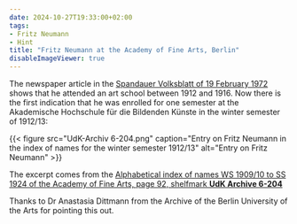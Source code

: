 ```yaml
---
date: 2024-10-27T19:33:00+02:00
tags:
- Fritz Neumann
- Hint
title: "Fritz Neumann at the Academy of Fine Arts, Berlin"
disableImageViewer: true
---
```


The newspaper article in the [Spandauer Volksblatt of 19 February 1972](/post/fritz-neumann-spandauer-volksblatt-19-2-1972/) shows that he attended an art school between 1912 and 1916. Now there is the first indication that he was enrolled for one semester at the Akademische Hochschule für die Bildenden Künste in the winter semester of 1912/13:

{{< figure src="UdK-Archiv 6-204.png" caption="Entry on Fritz Neumann in the index of names for the winter semester 1912/13" alt="Entry on Fritz Neumann" >}}

The excerpt comes from the [Alphabetical index of names WS 1909/10 to SS 1924 of the Academy of Fine Arts, page 92, shelfmark **UdK Archive 6-204**](https://www.udk-berlin.de/fileadmin/2_dezentral/FR_Universitaetsarchiv/PDFs/006_Alphabet._Namensverzeichnisse/WS_1909_10_-_SS_1924_01.pdf#page=92)

Thanks to Dr Anastasia Dittmann from the Archive of the Berlin University of the Arts for pointing this out.
